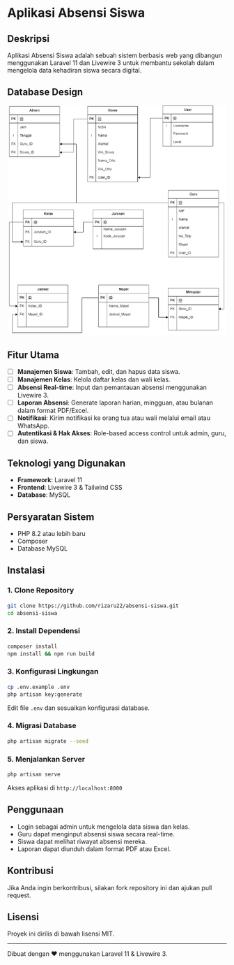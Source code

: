 # Aplikasi Absensi Siswa

## Deskripsi
Aplikasi Absensi Siswa adalah sebuah sistem berbasis web yang dibangun menggunakan Laravel 11 dan Livewire 3 untuk membantu sekolah dalam mengelola data kehadiran siswa secara digital.

## Database Design
![Database Design](https://github.com/rizaru22/absensi-siswa/blob/main/database-design.png)
## Fitur Utama
- [ ] **Manajemen Siswa**: Tambah, edit, dan hapus data siswa. 
- [ ] **Manajemen Kelas**: Kelola daftar kelas dan wali kelas.
- [ ] **Absensi Real-time**: Input dan pemantauan absensi menggunakan Livewire 3.
- [ ] **Laporan Absensi**: Generate laporan harian, mingguan, atau bulanan dalam format PDF/Excel.
- [ ] **Notifikasi**: Kirim notifikasi ke orang tua atau wali melalui email atau WhatsApp.
- [ ] **Autentikasi & Hak Akses**: Role-based access control untuk admin, guru, dan siswa.

## Teknologi yang Digunakan
- **Framework**: Laravel 11
- **Frontend**: Livewire 3 & Tailwind CSS
- **Database**: MySQL 


## Persyaratan Sistem
- PHP 8.2 atau lebih baru
- Composer
- Database MySQL 

## Instalasi
### 1. Clone Repository
```bash
git clone https://github.com/rizaru22/absensi-siswa.git
cd absensi-siswa
```

### 2. Install Dependensi
```bash
composer install
npm install && npm run build
```

### 3. Konfigurasi Lingkungan
```bash
cp .env.example .env
php artisan key:generate
```
Edit file `.env` dan sesuaikan konfigurasi database.

### 4. Migrasi Database
```bash
php artisan migrate --seed
```

### 5. Menjalankan Server
```bash
php artisan serve
```
Akses aplikasi di `http://localhost:8000`

## Penggunaan
- Login sebagai admin untuk mengelola data siswa dan kelas.
- Guru dapat menginput absensi siswa secara real-time.
- Siswa dapat melihat riwayat absensi mereka.
- Laporan dapat diunduh dalam format PDF atau Excel.

## Kontribusi
Jika Anda ingin berkontribusi, silakan fork repository ini dan ajukan pull request.

## Lisensi
Proyek ini dirilis di bawah lisensi MIT.

---
Dibuat dengan ❤️ menggunakan Laravel 11 & Livewire 3.

